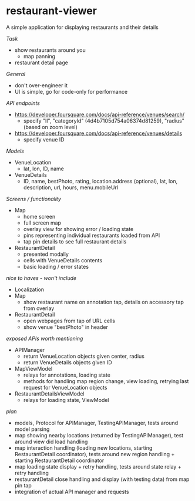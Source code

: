 # restaurant-viewer
A simple application for displaying restaurants and their details

*Task*

- show restaurants around you
  - map panning
- restaurant detail page

*General*

- don't over-engineer it
- UI is simple, go for code-only for performance

*API endpoints*

- https://developer.foursquare.com/docs/api-reference/venues/search/
  - specify "ll", "categoryId" (4d4b7105d754a06374d81259), "radius" (based on zoom level)
- https://developer.foursquare.com/docs/api-reference/venues/details
  - specify venue ID

*Models*

- VenueLocation
  - lat, lon, ID, name
- VenueDetails
  - ID, name, bestPhoto, rating, location.address (optional), lat, lon, description, url, hours, menu.mobileUrl

*Screens / functionality*

- Map
  - home screen
  - full screen map
  - overlay view for showing error / loading state
  - pins representing individual restaurants loaded from API
  - tap pin details to see full restaurant details
- RestaurantDetail
  - presented modally
  - cells with VenueDetails contents
  - basic loading / error states

*nice to haves - won't include*

- Localization
- Map
  - show restaurant name on annotation tap, details on accessory tap from overlay
- RestaurantDetail
  - open webpages from tap of URL cells
  - show venue "bestPhoto" in header

*exposed APIs worth mentioning*

- APIManager
  - return VenueLocation objects given center, radius
  - return VenueDetails objects given ID
- MapViewModel
  - relays for annotations, loading state
  - methods for handling map region change, view loading, retrying last request for VenueLocation objects
- RestaurantDetailsViewModel
  - relays for loading state, ViewModel

*plan*

- models, Protocol for APIManager, TestingAPIManager, tests around model parsing
- map showing nearby locations (returned by TestingAPIManager), test around view did load handling
- map interaction handling (loading new locations, starting RestaurantDetail coordinator), tests around new region handling + starting RestaurantDetail coordinator
- map loading state display + retry handling, tests around state relay + retry handling
- restaurantDetail close handling and display (with testing data) from map pin tap
- integration of actual API manager and requests
